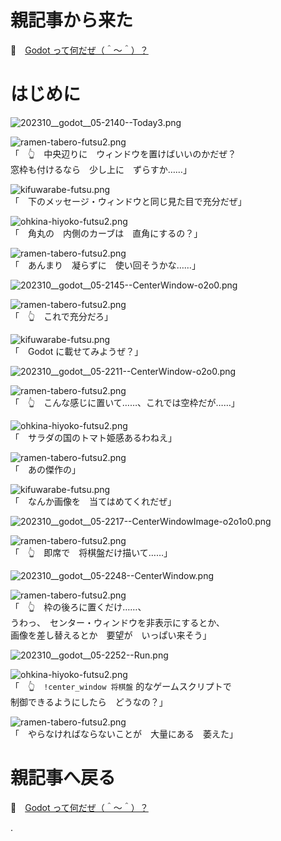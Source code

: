 # 親記事から来た

📖　[Godot って何だぜ（＾～＾）？](https://crieit.net/posts/Godot-65115761b6a17)  

# はじめに

![202310__godot__05-2140--Today3.png](https://crieit.now.sh/upload_images/8f0912299dc3c87e073aeec356dd71ad651eb0c2030dd.png)  

![ramen-tabero-futsu2.png](https://crieit.now.sh/upload_images/d27ea8dcfad541918d9094b9aed83e7d61daf8532bbbe.png)  
「　👆　中央辺りに　ウィンドウを置けばいいのかだぜ？  
窓枠も付けるなら　少し上に　ずらすか……」  

![kifuwarabe-futsu.png](https://crieit.now.sh/upload_images/beaf94b260ae2602ca8cf7f5bbc769c261daf8686dbda.png)  
「　下のメッセージ・ウィンドウと同じ見た目で充分だぜ」  

![ohkina-hiyoko-futsu2.png](https://crieit.now.sh/upload_images/96fb09724c3ce40ee0861a0fd1da563d61daf8a09d9bc.png)  
「　角丸の　内側のカーブは　直角にするの？」  

![ramen-tabero-futsu2.png](https://crieit.now.sh/upload_images/d27ea8dcfad541918d9094b9aed83e7d61daf8532bbbe.png)  
「　あんまり　凝らずに　使い回そうかな……」  

![202310__godot__05-2145--CenterWindow-o2o0.png](https://crieit.now.sh/upload_images/afb154aee6d27febd26d2fcc9d8028b6651eb309ea084.png)  

![ramen-tabero-futsu2.png](https://crieit.now.sh/upload_images/d27ea8dcfad541918d9094b9aed83e7d61daf8532bbbe.png)  
「　👆　これで充分だろ」  

![kifuwarabe-futsu.png](https://crieit.now.sh/upload_images/beaf94b260ae2602ca8cf7f5bbc769c261daf8686dbda.png)  
「　Godot に載せてみようぜ？」  

![202310__godot__05-2211--CenterWindow-o2o0.png](https://crieit.now.sh/upload_images/a7d12e3f4ed13de151ccc2835dcd11d2651eb6559bfa3.png)  

![ramen-tabero-futsu2.png](https://crieit.now.sh/upload_images/d27ea8dcfad541918d9094b9aed83e7d61daf8532bbbe.png)  
「　👆　こんな感じに置いて……、これでは空枠だが……」  

![ohkina-hiyoko-futsu2.png](https://crieit.now.sh/upload_images/96fb09724c3ce40ee0861a0fd1da563d61daf8a09d9bc.png)  
「　サラダの国のトマト姫感あるわねえ」  

![ramen-tabero-futsu2.png](https://crieit.now.sh/upload_images/d27ea8dcfad541918d9094b9aed83e7d61daf8532bbbe.png)  
「　あの傑作の」  

![kifuwarabe-futsu.png](https://crieit.now.sh/upload_images/beaf94b260ae2602ca8cf7f5bbc769c261daf8686dbda.png)  
「　なんか画像を　当てはめてくれだぜ」  

![202310__godot__05-2217--CenterWindowImage-o2o1o0.png](https://crieit.now.sh/upload_images/8ef5828388698dec4c8e8132f45b12da651ebee07da6b.png)  

![ramen-tabero-futsu2.png](https://crieit.now.sh/upload_images/d27ea8dcfad541918d9094b9aed83e7d61daf8532bbbe.png)  
「　👆　即席で　将棋盤だけ描いて……」  

![202310__godot__05-2248--CenterWindow.png](https://crieit.now.sh/upload_images/0ca7caffe6dafec4696490865a61caa1651ebefe91833.png)  

![ramen-tabero-futsu2.png](https://crieit.now.sh/upload_images/d27ea8dcfad541918d9094b9aed83e7d61daf8532bbbe.png)  
「　👆　枠の後ろに置くだけ……、  
うわっ、　センター・ウィンドウを非表示にするとか、  
画像を差し替えるとか　要望が　いっぱい来そう」  

![202310__godot__05-2252--Run.png](https://crieit.now.sh/upload_images/e6eecc82da7aa564ed136ae1e914acb0651ebfba5feeb.png)  

![ohkina-hiyoko-futsu2.png](https://crieit.now.sh/upload_images/96fb09724c3ce40ee0861a0fd1da563d61daf8a09d9bc.png)  
「　👆　`!center_window 将棋盤` 的なゲームスクリプトで  
制御できるようにしたら　どうなの？」  

![ramen-tabero-futsu2.png](https://crieit.now.sh/upload_images/d27ea8dcfad541918d9094b9aed83e7d61daf8532bbbe.png)  
「　やらなければならないことが　大量にある　萎えた」  

# 親記事へ戻る

📖　[Godot って何だぜ（＾～＾）？](https://crieit.net/posts/Godot-65115761b6a17)  

.